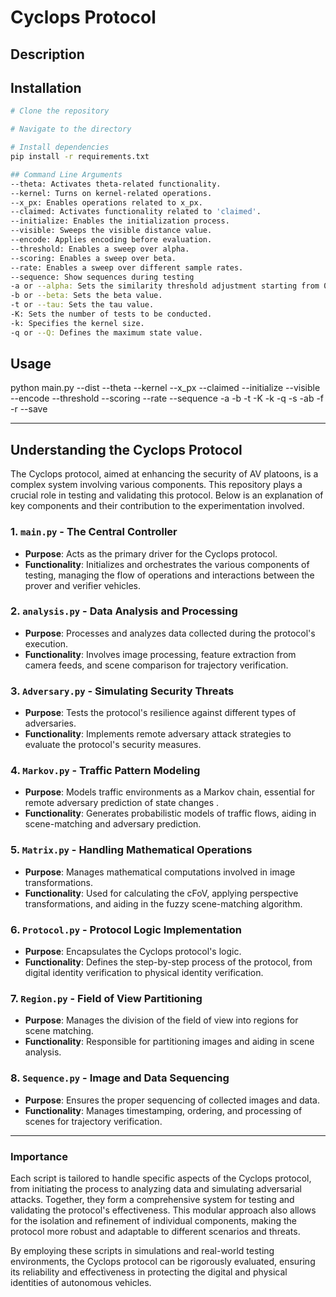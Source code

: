 # Cyclops Protocol

## Description

## Installation


```bash
# Clone the repository

# Navigate to the directory

# Install dependencies
pip install -r requirements.txt

## Command Line Arguments
--theta: Activates theta-related functionality.
--kernel: Turns on kernel-related operations.
--x_px: Enables operations related to x_px.
--claimed: Activates functionality related to 'claimed'.
--initialize: Enables the initialization process.
--visible: Sweeps the visible distance value.
--encode: Applies encoding before evaluation.
--threshold: Enables a sweep over alpha.
--scoring: Enables a sweep over beta.
--rate: Enables a sweep over different sample rates.
--sequence: Show sequences during testing
-a or --alpha: Sets the similarity threshold adjustment starting from 0.5 (in hundredths).
-b or --beta: Sets the beta value.
-t or --tau: Sets the tau value.
-K: Sets the number of tests to be conducted.
-k: Specifies the kernel size.
-q or --Q: Defines the maximum state value.
```

## Usage 
python main.py --dist --theta --kernel --x_px --claimed --initialize --visible --encode --threshold --scoring --rate --sequence -a -b -t -K -k -q -s -ab -f -r --save

---

## Understanding the Cyclops Protocol

The Cyclops protocol, aimed at enhancing the security of AV platoons, is a complex system involving various components. This repository plays a crucial role in testing and validating this protocol. Below is an explanation of key components and their contribution to the experimentation involved.

### 1. `main.py` - The Central Controller

- **Purpose**: Acts as the primary driver for the Cyclops protocol.
- **Functionality**: Initializes and orchestrates the various components of testing, managing the flow of operations and interactions between the prover and verifier vehicles.


### 2. `analysis.py` - Data Analysis and Processing

- **Purpose**: Processes and analyzes data collected during the protocol's execution.
- **Functionality**: Involves image processing, feature extraction from camera feeds, and scene comparison for trajectory verification.


### 3. `Adversary.py` - Simulating Security Threats

- **Purpose**: Tests the protocol's resilience against different types of adversaries.
- **Functionality**: Implements remote adversary attack strategies to evaluate the protocol's security measures.


### 4. `Markov.py` - Traffic Pattern Modeling

- **Purpose**: Models traffic environments as a Markov chain, essential for remote adversary prediction of state changes .
- **Functionality**: Generates probabilistic models of traffic flows, aiding in scene-matching and adversary prediction.


### 5. `Matrix.py` - Handling Mathematical Operations

- **Purpose**: Manages mathematical computations involved in image transformations.
- **Functionality**: Used for calculating the cFoV, applying perspective transformations, and aiding in the fuzzy scene-matching algorithm.


### 6. `Protocol.py` - Protocol Logic Implementation

- **Purpose**: Encapsulates the Cyclops protocol's logic.
- **Functionality**: Defines the step-by-step process of the protocol, from digital identity verification to physical identity verification.


### 7. `Region.py` - Field of View Partitioning

- **Purpose**: Manages the division of the field of view into regions for scene matching.
- **Functionality**: Responsible for partitioning images and aiding in scene analysis.


### 8. `Sequence.py` - Image and Data Sequencing

- **Purpose**: Ensures the proper sequencing of collected images and data.
- **Functionality**: Manages timestamping, ordering, and processing of scenes for trajectory verification.


---

### Importance 

Each script is tailored to handle specific aspects of the Cyclops protocol, from initiating the process to analyzing data and simulating adversarial attacks. Together, they form a comprehensive system for testing and validating the protocol's effectiveness. This modular approach also allows for the isolation and refinement of individual components, making the protocol more robust and adaptable to different scenarios and threats.

By employing these scripts in simulations and real-world testing environments, the Cyclops protocol can be rigorously evaluated, ensuring its reliability and effectiveness in protecting the digital and physical identities of autonomous vehicles.